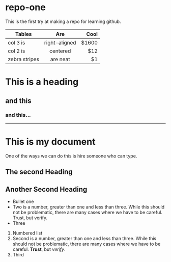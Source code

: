 # repo-one
This is the first try at making a repo for learning github.


| Tables        | Are           | Cool  |  
| ------------- |:-------------:| -----:|  
| col 3 is      | right-aligned | $1600 |  
| col 2 is      | centered      |   $12 |  
| zebra stripes | are neat      |    $1 |  


# This is a heading
## and this
### and this...

---

# This is my document
One of the ways we can do this is hire someone who can type.
## The second Heading

## Another Second Heading

* Bullet one
* Two is a number, greater than one and less than three.  While this should not be problematic, there are many cases where we have to be careful.  Trust, but verify.
* Three

1. Numbered list
2. Second is a number, greater than one and less than three. While this should not be problematic, there are many cases where we have to be careful. **Trust**, but *verify*.
3. Third
